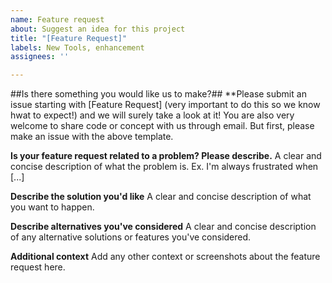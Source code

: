 ```yaml
---
name: Feature request
about: Suggest an idea for this project
title: "[Feature Request]"
labels: New Tools, enhancement
assignees: ''

---
```


##Is there something you would like us to make?##
**Please submit an issue starting with [Feature Request] (very important to do this so we know hwat to expect!) and we will surely take a look at it! You are also very welcome to share code or concept with us through email. But first, please make an issue with the above template.



**Is your feature request related to a problem? Please describe.**
A clear and concise description of what the problem is. Ex. I'm always frustrated when [...]



**Describe the solution you'd like**
A clear and concise description of what you want to happen.


**Describe alternatives you've considered**
A clear and concise description of any alternative solutions or features you've considered.

**Additional context**
Add any other context or screenshots about the feature request here.
